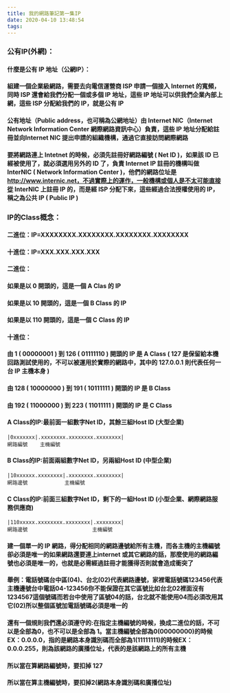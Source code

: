 ```yaml
---
title: 我的網路筆記第一集IP
date: 2020-04-10 13:48:54
tags:
---
```


### 公有IP(外網)：

#### 什麼是公有 IP 地址（公網IP）：
#### 組建一個企業級網路，需要去向電信運營商 ISP 申請一個接入 Internet 的寬頻，同時 ISP 還會給我們分配一個或多個 IP 地址，這些 IP 地址可以供我們企業內部上網，這些 ISP 分配給我們的 IP，就是公有 IP

#### 公有地址（Public address，也可稱為公網地址）由 Internet NIC（Internet Network Information Center 網際網路資訊中心）負責，這些 IP 地址分配給註冊並向Internet NIC 提出申請的組織機構，通過它直接訪問網際網路

#### 要將網路連上 Intetnet 的時候，必須先註冊好網路編號 ( Net ID )，如果該 ID 已經被使用了，就必須選用另外的 ID 了，負責 Internet IP 註冊的機構叫做 InterNIC ( Network Information Center )，他們的網路位址是 http://www.internic.net，不過實際上的運作，一般機構或個人是不太可能直接從 InterNIC 上註冊 IP 的，而是經 ISP 分配下來，這些經過合法授權使用的 IP，稱之為公共 IP ( Public IP )

### IP的Class概念：

#### 二進位：IP=XXXXXXXX.XXXXXXXX.XXXXXXXX.XXXXXXXX
#### 十進位：IP=XXX.XXX.XXX.XXX

#### 二進位：
#### 如果是以 0 開頭的，這是一個 A Clas 的 IP
#### 如果是以 10 開頭的，這是一個 B Class 的 IP
#### 如果是以 110 開頭的，這是一個 C Class 的 IP

#### 十進位：
#### 由 1 ( 00000001 ) 到 126 ( 01111110 ) 開頭的 IP 是 A Class ( 127 是保留給本機回路測試使用的，不可以被運用於實際的網路中，其中的 127.0.0.1 則代表任何一台 IP 主機本身 )
#### 由 128 ( 10000000 ) 到 191 ( 10111111 ) 開頭的 IP 是 B Class
#### 由 192 ( 11000000 ) 到 223 ( 11011111 ) 開頭的 IP 是 C Class

#### A Class的IP:最前面一組數字Net ID，其餘三組Host ID (大型企業)
```
|0xxxxxxx|.xxxxxxxx.xxxxxxxx.xxxxxxxx| 
網路編號    主機編號
```

#### B Class的IP:前面兩組數字Net ID，另兩組Host ID (中型企業)
```
|10xxxxxx.xxxxxxxx|.xxxxxxxx.xxxxxxxx|
網路邊號            主機編號
```

#### C Class的IP:前面三組數字Net ID，剩下的一組Host ID (小型企業、網際網路服務供應商)
```
|110xxxxx.xxxxxxxx.xxxxxxxx|.xxxxxxxx|
網路邊號                     主機編號
```

#### 建一個單一的 IP 網路，得分配相同的網路邊號給所有主機，而各主機的主機編號卻必須是唯一的如果網路還要連上internet 或其它網路的話，那麼使用的網路編號也必須是唯一的，也就是必需經過註冊才能獲得否則就會造成衝突了

#### 舉例：電話號碼台中區(04)、台北(02)代表網路邊號，家裡電話號碼123456代表主機邊號台中電話04-123456你不能保證在其它區號比如台北02裡面沒有1234567這個號碼而若台中使用了區號04的話，台北就不能使用04而必須改用其它(02)所以整個區號加電話號碼必須是唯一的

#### 還有一個規則我們還必須遵守的:在指定主機編號的時候，換成二進位的話，不可以是全部為0，也不可以是全部為 1。當主機編號全部為0(00000000)的時候EX：0.0.0.0，指的是網路本身識別碼而全部為1(11111111)的時候EX：0.0.0.255，則為該網路的廣播位址，代表的是該網路上的所有主機

#### 所以當在算網路編號時，要扣掉 127
#### 所以當在算主機編號時，要扣掉2(網路本身識別碼和廣播位址)